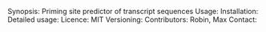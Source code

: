 Synopsis: Priming site predictor of transcript sequences
Usage: 
Installation:
Detailed usage:
Licence: MIT
Versioning:
Contributors: Robin, Max
Contact: 
